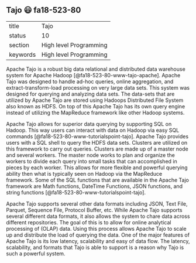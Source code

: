## Tajo :smiley: fa18-523-80


|          |                        |
| -------- | ---------------------- |
| title    | Tajo                    | 
| status   | 10                     |
| section  | High level Programming |
| keywords | High level Programming |

Apache Tajo is a robust big data relational and distributed data
warehouse system for Apache Hadoop [@fa18-523-80-www-tajo-apache].
Apache Tajo was designed to handle ad-hoc queries, online aggregation,
and extract-transform-load processing on very large data sets. This
system was designed for querying and analyzing data sets. The
data-sets that are utilized by Apache Tajo are stored using Hadoops
Distributed File System also known as HDFS. On top of this Apache Tajo
has its own query engine instead of utilizing the MapReduce framework
like other Hadoop systems.

Apache Tajo allows for superior data querying by supporting SQL on
Hadoop. This way users can interact with data on Hadoop via easy SQL
commands [@fa18-523-80-www-tutorialspoint-tajo]. Apache Tajo provides
users with a SQL shell to query the HDFS data sets. Clusters are
utilized on this framework to carry out queries. Clusters are made up
of a master node and several workers. The master node works to plan
and organize the workers to divide each query into small tasks that
can accomplished in pieces by each worker. This allows for more
flexible and powerful querying ability then what is typically seen on
Hadoop via the MapReduce framework. Some of the SQL functions that are
available in the Apache Tajo framework are Math functions, DateTime
Functions, JSON functions, and string functions
[@fa18-523-80-www-tutorialspoint-tajo].

Apache Tajo supports several other data formats including JSON, Text
File, Parquet, Sequence File, Protocol Buffer, etc. While Apache Tajo
supports several different data formats, it also allows the system to
chare data across different repositories. The goal of this is to allow
for online analytical processing of (OLAP) data. Using this process
allows Apache Tajo to scale up and distribute the load of querying the
data. One of the major features of Apache Tajo is its low latency,
scalability and easy of data flow. The latency, scalability, and
formats that Tajo is able to support is a reason why Tajo is such a
powerful system.